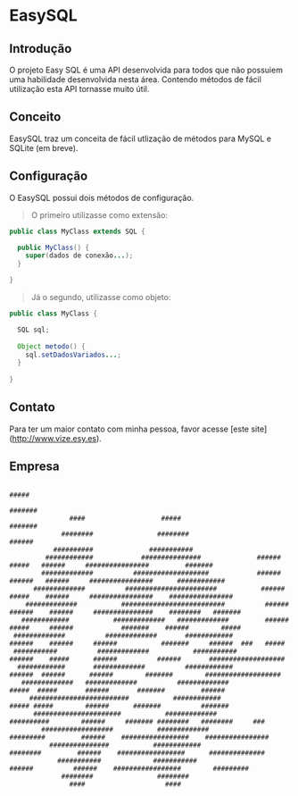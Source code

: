 # EasySQL
## Introdução
O projeto Easy SQL é uma API desenvolvida para todos que não possuiem uma habilidade desenvolvida nesta área. Contendo métodos de fácil utilização esta API tornasse muito útil.

## Conceito
EasySQL traz um conceita de fácil utlização de métodos para MySQL e SQLite (em breve).

## Configuração
O EasySQL possui dois métodos de configuração.

> O primeiro utilizasse como extensão:

```java
public class MyClass extends SQL {

  public MyClass() {
    super(dados de conexão...);
  }

}
```

> Já o segundo, utilizasse como objeto:

```java
public class MyClass {

  SQL sql;
  
  Object metodo() {
    sql.setDadosVariados...;
  }
  
}
```

## Contato
Para ter um maior contato com minha pessoa, favor acesse [este site] (http://www.vize.esy.es).

## Empresa

                                                                                           #####                                                      
                                                                                          #######                                                     
                   ####                   #####                                           #######                                                     
                 ########                ########                                         ######                                                      
               ##########              ###########                                                                                                    
             ############            ###############              ######          #####   ######     ################         #######                 
            #############          ###################            ######         ######   ######     ################      ############               
          #############          #######################           ######        #####    ######     ################    ################             
        #############           ##########################          ######      ######    ######     ###############    ########   #######            
       ############           #############   #############         ######      #####     ######            #######    ######        #####            
     #############          #############       ############         ######    ######     ######           #######     ######  ###   #####            
     ###########          #############           ###########        ######    #####      ######          ######       ###################            
      ############       #############          ############          ######  ######      ######        #######        ###################            
       #############   #############          #############            #####  #####       ######       #######         ######                         
         #########################           ############              ##### #####        ######      #######          #######                        
          ######################           #############                ##########        ######     ####### ########   ########     ###              
            ##################           #############                  #########         ######    #################    ################             
              ###############           ############                     ########         ######    #################      ##############             
                ###########             ###########                       ######          ######    #################        #########                
                 ########                ########                                                                                                     
                   ####                    ####
